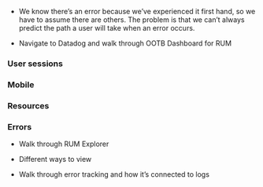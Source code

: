 - We know there’s an error because we’ve experienced it first hand, so we have to assume there are others. The problem is that we can’t always predict the path a user will take when an error occurs.

- Navigate to Datadog and walk through OOTB Dashboard for RUM

### User sessions

### Mobile

### Resources

### Errors

- Walk through RUM Explorer

- Different ways to view

- Walk through error tracking and how it’s connected to logs
